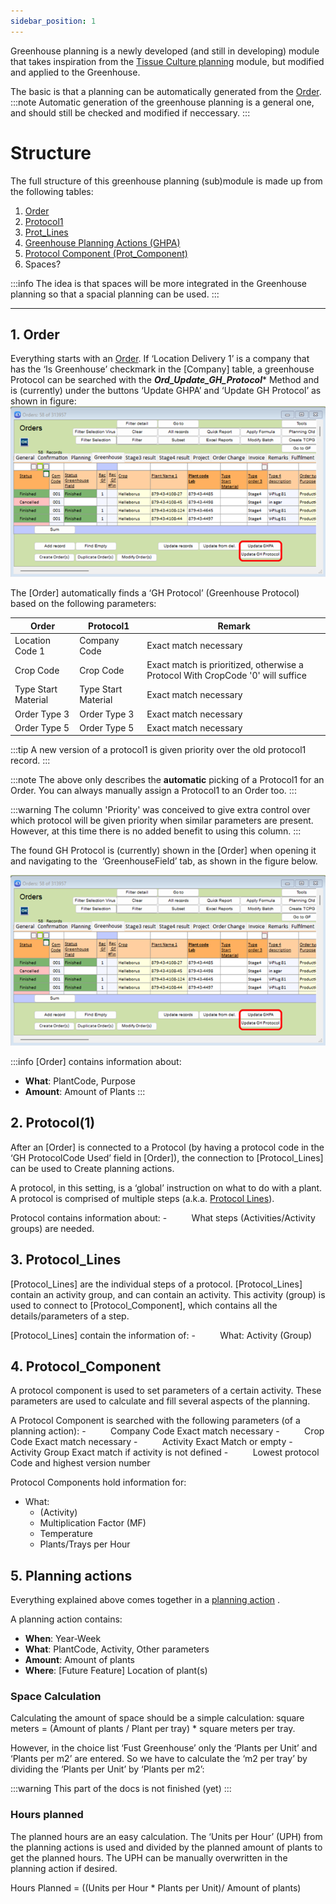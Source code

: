 ```yaml
---
sidebar_position: 1
---
```

Greenhouse planning is a newly developed (and still in developing) module that takes inspiration from the [Tissue Culture planning](../../Tissue_Culture/Tissue%20Culture%20planning.md) module, but modified and applied to the Greenhouse.

The basic is that a planning can be automatically generated from the [Order](../../Tissue_Culture/Order.md).
:::note
Automatic generation of the greenhouse planning is a general one, and should still be checked and modified if neccessary.
:::

# Structure
The full structure of this greenhouse planning (sub)module is made up from the following tables:
1. [Order](../../Tissue_Culture/Order.md)
2. [Protocol1](Protocol1.md)
3. [Prot_Lines](Prot_Lines.md)
4. [Greenhouse Planning Actions (GHPA)](GHPA.md)
5. [Protocol Component (Prot_Component)](../../Tissue_Culture/Prot_Component.md)
6. Spaces?

:::info
The idea is that spaces will be more integrated in the Greenhouse planning so that a spacial planning can be used.
:::

---
## 1. Order

Everything starts with an [Order](../../Tissue_Culture/Order.md). If ‘Location Delivery 1’ is a company that has the ‘Is Greenhouse’ checkmark in the [Company] table, a greenhouse Protocol can be searched with the ***Ord_Update_GH_Protocol**** Method and is (currently) under the buttons ‘Update GHPA’ and ‘Update GH Protocol’ as shown in figure:
![](img/Order_screenshot.png)

The [Order] automatically finds a ‘GH Protocol’ (Greenhouse Protocol) based on the following parameters:

| Order               | Protocol1           | Remark |
| ---                 | ---                 | --- |
| Location Code 1     | Company Code        | Exact match necessary |
| Crop Code           | Crop Code           | Exact match is prioritized, otherwise a Protocol With CropCode '0' will suffice |
| Type Start Material | Type Start Material | Exact match necessary |
| Order Type 3        | Order Type 3        | Exact match necessary |
| Order Type 5        | Order Type 5        | Exact match necessary |

:::tip
A new version of a protocol1 is given priority over the old protocol1 record. 
:::

:::note
The above only describes the **automatic** picking of a Protocol1 for an Order. You can always manually assign a Protocol1 to an Order too.
:::

:::warning
The column 'Priority' was conceived to give extra control over which protocol will be given priority when similar parameters are present. However, at this time there is no added benefit to using this column.
:::

The found GH Protocol is (currently) shown in the [Order] when opening it and navigating to the  ‘GreenhouseField’ tab, as shown in the figure below.

![](img/Order_screenshot.png)

:::info
[Order] contains information about:
- **What**: PlantCode, Purpose
- **Amount**: Amount of Plants
:::

## 2. Protocol(1)

After an [Order] is connected to a Protocol (by having a protocol code in the ‘GH ProtocolCode Used’ field in [Order]), the connection to [Protocol_Lines] can be used to Create planning actions.

A protocol, in this setting, is a ‘global’ instruction on what to do with a plant. A protocol is comprised of multiple steps (a.k.a. [Protocol Lines](Prot_Lines.md)).

Protocol contains information about:
-          What steps (Activities/Activity groups) are needed.

## 3. Protocol_Lines

[Protocol_Lines] are the individual steps of a protocol. [Protocol_Lines] contain an activity group, and can contain an activity. This activity (group) is used to connect to [Protocol_Component], which contains all the details/parameters of a step.

[Protocol_Lines] contain the information of:
-          What: Activity (Group)

## 4. Protocol_Component

A protocol component is used to set parameters of a certain activity. These parameters are used to calculate and fill several aspects of the planning.

A Protocol Component is searched with the following parameters (of a planning action):
-          Company Code Exact match necessary
-          Crop Code Exact match necessary
-          Activity Exact Match or empty
-          Activity Group Exact match if activity is not defined
-          Lowest protocol Code and highest version number

Protocol Components hold information for:
- What:
    - (Activity)
    - Multiplication Factor (MF)
    - Temperature
    - Plants/Trays per Hour

## 5. Planning actions

Everything explained above comes together in a [planning action](GHPA.md) .

A planning action contains:
- **When**: Year-Week
- **What**: PlantCode, Activity, Other parameters
- **Amount**: Amount of plants
- **Where**: [Future Feature] Location of plant(s)

### Space Calculation
Calculating the amount of space should be a simple calculation:
square meters = (Amount of plants / Plant per tray) * square meters per tray.

However, in the choice list ‘Fust Greenhouse’ only the ‘Plants per Unit’ and ‘Plants per m2’ are entered. So we have to calculate the ‘m2 per tray’ by dividing the ‘Plants per Unit’ by ‘Plants per m2’:

:::warning
This part of the docs is not finished (yet)
:::

### Hours planned

The planned hours are an easy calculation. The ‘Units per Hour’ (UPH) from the planning actions is used and divided by the planned amount of plants to get the planned hours. The UPH can be manually overwritten in the planning action if desired.

Hours Planned = ((Units per Hour * Plants per Unit)/ Amount of plants)


